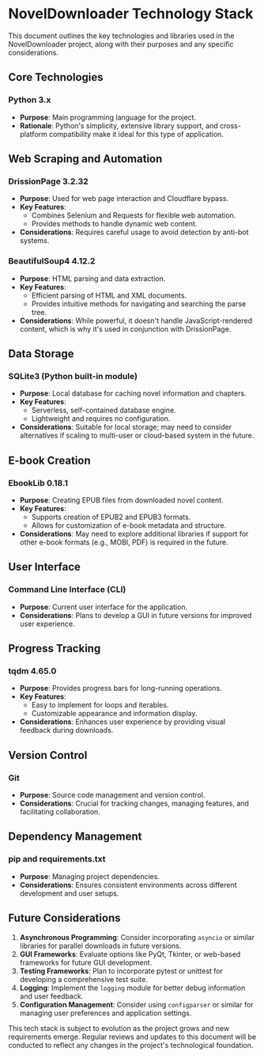 # NovelDownloader Technology Stack

This document outlines the key technologies and libraries used in the NovelDownloader project, along with their purposes and any specific considerations.

## Core Technologies

### Python 3.x
- **Purpose**: Main programming language for the project.
- **Rationale**: Python's simplicity, extensive library support, and cross-platform compatibility make it ideal for this type of application.

## Web Scraping and Automation

### DrissionPage 3.2.32
- **Purpose**: Used for web page interaction and Cloudflare bypass.
- **Key Features**:
  - Combines Selenium and Requests for flexible web automation.
  - Provides methods to handle dynamic web content.
- **Considerations**: Requires careful usage to avoid detection by anti-bot systems.

### BeautifulSoup4 4.12.2
- **Purpose**: HTML parsing and data extraction.
- **Key Features**:
  - Efficient parsing of HTML and XML documents.
  - Provides intuitive methods for navigating and searching the parse tree.
- **Considerations**: While powerful, it doesn't handle JavaScript-rendered content, which is why it's used in conjunction with DrissionPage.

## Data Storage

### SQLite3 (Python built-in module)
- **Purpose**: Local database for caching novel information and chapters.
- **Key Features**:
  - Serverless, self-contained database engine.
  - Lightweight and requires no configuration.
- **Considerations**: Suitable for local storage; may need to consider alternatives if scaling to multi-user or cloud-based system in the future.

## E-book Creation

### EbookLib 0.18.1
- **Purpose**: Creating EPUB files from downloaded novel content.
- **Key Features**:
  - Supports creation of EPUB2 and EPUB3 formats.
  - Allows for customization of e-book metadata and structure.
- **Considerations**: May need to explore additional libraries if support for other e-book formats (e.g., MOBI, PDF) is required in the future.

## User Interface

### Command Line Interface (CLI)
- **Purpose**: Current user interface for the application.
- **Considerations**: Plans to develop a GUI in future versions for improved user experience.

## Progress Tracking

### tqdm 4.65.0
- **Purpose**: Provides progress bars for long-running operations.
- **Key Features**:
  - Easy to implement for loops and iterables.
  - Customizable appearance and information display.
- **Considerations**: Enhances user experience by providing visual feedback during downloads.

## Version Control

### Git
- **Purpose**: Source code management and version control.
- **Considerations**: Crucial for tracking changes, managing features, and facilitating collaboration.

## Dependency Management

### pip and requirements.txt
- **Purpose**: Managing project dependencies.
- **Considerations**: Ensures consistent environments across different development and user setups.

## Future Considerations

1. **Asynchronous Programming**: Consider incorporating `asyncio` or similar libraries for parallel downloads in future versions.
2. **GUI Frameworks**: Evaluate options like PyQt, Tkinter, or web-based frameworks for future GUI development.
3. **Testing Frameworks**: Plan to incorporate pytest or unittest for developing a comprehensive test suite.
4. **Logging**: Implement the `logging` module for better debug information and user feedback.
5. **Configuration Management**: Consider using `configparser` or similar for managing user preferences and application settings.

This tech stack is subject to evolution as the project grows and new requirements emerge. Regular reviews and updates to this document will be conducted to reflect any changes in the project's technological foundation.